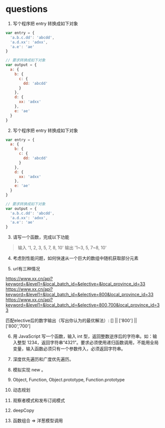 # questions

1. 写个程序把 entry 转换成如下对象
```js
var entry = {
  'a.b.c.dd': 'abcdd',
  'a.d.xx': 'adxx',
  'a.e': 'ae'
}

// 要求转换成如下对象
var output = {
  a: {
    b: {
      c: {
        dd: 'abcdd'
      }
    },
    d: {
      xx: 'adxx'
    },
    e: 'ae'
  }
}
```

2. 写个程序把 entry 转换成如下对象
```js
var entry = {
  a: {
    b: {
      c: {
        dd: 'abcdd'
      }
    },
    d: {
      xx: 'adxx'
    },
    e: 'ae'
  }
}

// 要求转换成如下对象
var output = {
  'a.b.c.dd': 'abcdd',
  'a.d.xx': 'adxx',
  'a.e': 'ae'
}
```

3. 请写一个函数，完成以下功能
> 输入 '1, 2, 3, 5, 7, 8, 10' 输出 '1~3, 5, 7~8, 10'

4. 考虑到性能问题，如何快速从一个巨大的数组中随机获取部分元素

5. url有三种情况

https://www.xx.cn/api?keyword=&level1=&local_batch_id=&elective=&local_province_id=33
https://www.xx.cn/api?keyword=&level1=&local_batch_id=&elective=800&local_province_id=33
https://www.xx.cn/api?keyword=&level1=&local_batch_id=&elective=800,700&local_province_id=33

匹配elective后的数字输出（写出你认为的最优解法）:
[] || ['800'] || ['800','700']

6. 用 JavaScript 写一个函数，输入 int 型，返回整数逆序后的字符串。如：输入整型 1234，返回字符串“4321”。要求必须使用递归函数调用，不能用全局变量，输入函数必须只有一个参数传入，必须返回字符串。

7. 深度优先遍历和广度优先遍历。

8. 模拟实现 new 。

9. Object, Function, Object.prototype, Function.prototype

10. 动态规划

11. 观察者模式和发布订阅模式

12. deepCopy

13. 函数组合 => 洋葱模型调用

